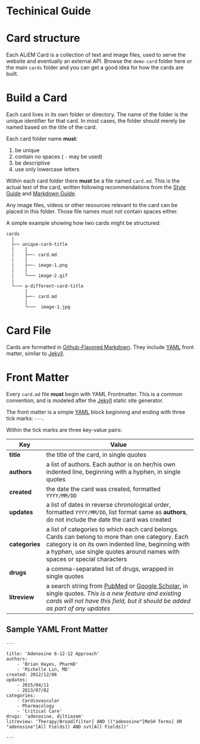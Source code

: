 # Techinical Guide

# Card structure

Each ALiEM Card is a collection of text and image files, used to serve the website and eventually an external API. Browse the `demo-card` folder here or the main `cards` folder and you can get a good idea for how the cards are built.

# Build a Card

Each card lives in its own folder or directory. The name of the folder is the unique identifier for that card. In most cases, the folder should merely be named based on the title of the card.

Each card folder name **must**:

1. be unique
2. contain no spaces ( `-` may be used)
3. be descriptive
4. use only lowercase letters

Within each card folder there **must** be a file named `card.md`. This is the actual text of the card, written following recommendations from the [Style Guide](STYLEGUIDE.md) and [Markdown Guide](MARKDOWNGUIDE.md).

Any image files, videos or other resources relevant to the card can be placed in this folder. Those file names must not contain spaces either.

A simple example showing how two cards might be structured:

```
cards
  |
  ├── unique-card-title
  |    |
  |    ├──- card.md
  |    |
  |    ├──- image-1.png
  |    |
  |    └─── image-2.gif
  |
  └─── a-different-card-title
       |
       ├──- card.md
       |
       └───  image-1.jpg
```


# Card File

Cards are formatted in [Github-Flavored Markdown](https://guides.github.com/features/mastering-markdown/). They include [YAML](http://www.yaml.org) front matter, similar to [Jekyll](https://jekyllrb.com/docs/frontmatter/).


# Front Matter

Every `card.md` file **must** begin with YAML Frontmatter. This is a common convention, and is modeled after the [Jekyll](https://jekyllrb.com/docs/frontmatter/) static site generator.

The front matter is a simple [YAML](http://www.yaml.org) block beginning and ending with three tick marks: `---`. 

Within the tick marks are three key-value pairs:

| Key           | Value     |
|---------------|-----------|
| **title**         | the title of the card, in single quotes |
| **authors**       | a list of authors. Each author is on her/his own indented line, beginning with a hyphen, in single quotes |
| **created**       | the date the card was created, formatted `YYYY/MM/DD` |
| **updates**       | a list of dates in reverse chronological order, formatted `YYYY/MM/DD`, list format same as **authors**, do not include the date the card was created |
| **categories**    | a list of categories to which each card belongs. Cards can belong to more than one category. Each category is on its own indented line, beginning with a hyphen, use single quotes around names with spaces or special characters |
| **drugs**         | a comma-separated list of drugs, wrapped in single quotes   |
| **litreview**     | a search string from [PubMed](https://www.ncbi.nlm.nih.gov/pubmed/) or [Google Scholar](https://scholar.google.com/), in single quotes. *This is a new feature and existing cards will not have this field, but it should be added as part of any updates* |


## Sample YAML Front Matter

```
---

title: 'Adenosine 6-12-12 Approach'
authors:
    - 'Brian Hayes, PharmD'
    - 'Michelle Lin, MD'
created: 2012/12/06
updates:
    - 2015/04/11
    - 2013/07/02
categories:
    - Cardiovascular
    - Pharmacology
    - 'Critical Care'
drugs: 'adenosine, diltiazem'
litreview: 'Therapy/Broad[filter] AND (("adenosine"[MeSH Terms] OR "adenosine"[All Fields]) AND svt[All Fields])'

---
```